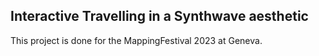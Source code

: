 ## Interactive Travelling in a Synthwave aesthetic
This project is done for the MappingFestival 2023 at Geneva.